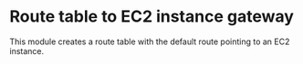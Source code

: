 # Route table to EC2 instance gateway

This module creates a route table with the default route pointing to an EC2 instance.
